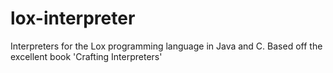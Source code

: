 # lox-interpreter
Interpreters for the Lox programming language in Java and C. Based off the excellent book 'Crafting Interpreters'
